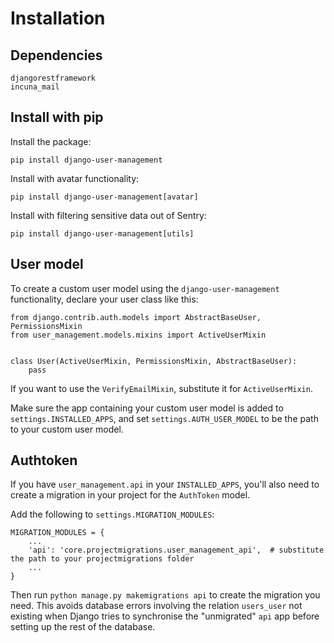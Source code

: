 # Installation

## Dependencies

    djangorestframework
    incuna_mail

## Install with pip

Install the package:

    pip install django-user-management

Install with avatar functionality:

    pip install django-user-management[avatar]

Install with filtering sensitive data out of Sentry:

    pip install django-user-management[utils]


## User model

To create a custom user model using the `django-user-management` functionality, declare
your user class like this:

    from django.contrib.auth.models import AbstractBaseUser, PermissionsMixin
    from user_management.models.mixins import ActiveUserMixin


    class User(ActiveUserMixin, PermissionsMixin, AbstractBaseUser):
        pass

If you want to use the `VerifyEmailMixin`, substitute it for `ActiveUserMixin`.

Make sure the app containing your custom user model is added to `settings.INSTALLED_APPS`,
and set `settings.AUTH_USER_MODEL` to be the path to your custom user model.

## Authtoken

If you have `user_management.api` in your `INSTALLED_APPS`, you'll also need to create a migration in your project for the `AuthToken` model.

Add the following to `settings.MIGRATION_MODULES`:

    MIGRATION_MODULES = {
        ...
        'api': 'core.projectmigrations.user_management_api',  # substitute the path to your projectmigrations folder
        ...
    }

Then run `python manage.py makemigrations api` to create the migration you need.  This avoids database errors involving the relation `users_user` not existing when Django tries to synchronise the "unmigrated" `api` app before setting up the rest of the database.
